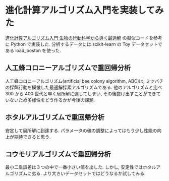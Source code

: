 # 進化計算アルゴリズム入門を実装してみた
[進化計算アルゴリズム入門 生物の行動科学から導く最適解](https://www.ohmsha.co.jp/book/9784274222382/) の擬似コードを参考に Python で実装した. 分析するデータには scikit-learn の Toy データセットである load_boston を使った.

## 人工蜂コロニーアルゴリズムで重回帰分析
人工蜂コロニーアルゴリズム(artificial bee colony algorithm, ABC)は, ミツバチの採餌行動を模倣した最適解探索アルゴリズムである. 
他のアルゴリズムと比べ 300 から 400 世代と早く局所解に達してしまい, その後抜け出すことができていないため多様性をどう作るかが今後の課題.

## ホタルアルゴリズムで重回帰分析
安定して局所解に到達する. パラメータの値の調整によってはもう少し性能の向上が期待できると思う.

## コウモリアルゴリズムで重回帰分析
最小二乗誤差は３つの中で一番小さい値を出した. しかし, 安定性ではホタルアルゴリズムに劣る. より大きいデータセットではどうなるか試してみる.